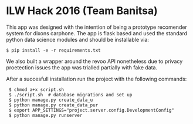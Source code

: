 # ILW Hack 2016 (Team Banitsa)

This app was designed  with the intention of being a prototype recomender system
for dixons carphone. The app is flask based and used the standard python
data science modules and should be installable via:

    $ pip install -e -r requirements.txt

We also built a wrapper around the revoo API nonetheless due to privacy proetection
issues the app was trialled partially with fake data.

After a succesfull installation run the project with the following commands:

     $ chmod a+x script.sh
     $ ./script.sh  # database migrations and set up
     $ python manage.py create_data_u
     $ python manage.py create_data_pur
     $ export APP_SETTINGS="project.server.config.DevelopmentConfig"
     $ python manage.py runserver

